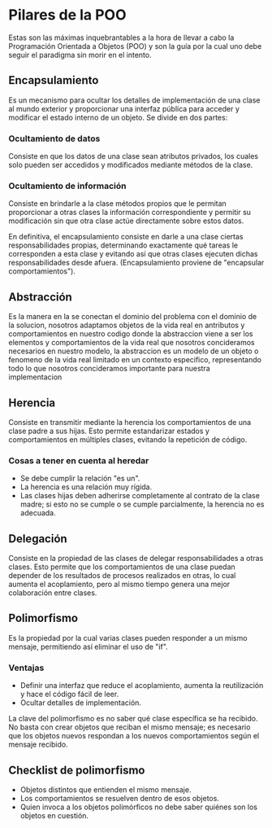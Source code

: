 # Pilares de la POO

Estas son las máximas inquebrantables a la hora de llevar a cabo la Programación Orientada a Objetos (POO) y son la guía por la cual uno debe seguir el paradigma sin morir en el intento.

## Encapsulamiento

Es un mecanismo para ocultar los detalles de implementación de una clase al mundo exterior y proporcionar una interfaz pública para acceder y modificar el estado interno de un objeto. Se divide en dos partes:

### Ocultamiento de datos

Consiste en que los datos de una clase sean atributos privados, los cuales solo pueden ser accedidos y modificados mediante métodos de la clase.

### Ocultamiento de información

Consiste en brindarle a la clase métodos propios que le permitan proporcionar a otras clases la información correspondiente y permitir su modificación sin que otra clase actúe directamente sobre estos datos.

En definitiva, el encapsulamiento consiste en darle a una clase ciertas responsabilidades propias, determinando exactamente qué tareas le corresponden a esta clase y evitando así que otras clases ejecuten dichas responsabilidades desde afuera. (Encapsulamiento proviene de "encapsular comportamientos").

## Abstracción

Es la manera en la se conectan el dominio del problema con el dominio de la solucion, nosotros adaptamos objetos de la vida real en antributos y comportamientos en nuestro codigo donde la abstraccion viene a ser los elementos y comportamientos de la vida real que nosotros concideramos necesarios en nuestro modelo, la abstraccion es un modelo de un objeto o fenomeno de la vida real limitado en un contexto especifico, representando todo lo que nosotros concideramos importante para nuestra implementacion

## Herencia

Consiste en transmitir mediante la herencia los comportamientos de una clase padre a sus hijas. Esto permite estandarizar estados y comportamientos en múltiples clases, evitando la repetición de código.

### Cosas a tener en cuenta al heredar

- Se debe cumplir la relación "es un".
- La herencia es una relación muy rígida.
- Las clases hijas deben adherirse completamente al contrato de la clase madre; si esto no se cumple o se cumple parcialmente, la herencia no es adecuada.

## Delegación

Consiste en la propiedad de las clases de delegar responsabilidades a otras clases. Esto permite que los comportamientos de una clase puedan depender de los resultados de procesos realizados en otras, lo cual aumenta el acoplamiento, pero al mismo tiempo genera una mejor colaboración entre clases.

## Polimorfismo

Es la propiedad por la cual varias clases pueden responder a un mismo mensaje, permitiendo así eliminar el uso de "if".

### Ventajas

- Definir una interfaz que reduce el acoplamiento, aumenta la reutilización y hace el código fácil de leer.
- Ocultar detalles de implementación.

La clave del polimorfismo es no saber qué clase específica se ha recibido. No basta con crear objetos que reciban el mismo mensaje; es necesario que los objetos nuevos respondan a los nuevos comportamientos según el mensaje recibido.

## Checklist de polimorfismo

- Objetos distintos que entienden el mismo mensaje.
- Los comportamientos se resuelven dentro de esos objetos.
- Quien invoca a los objetos polimórficos no debe saber quiénes son los objetos en cuestión.
